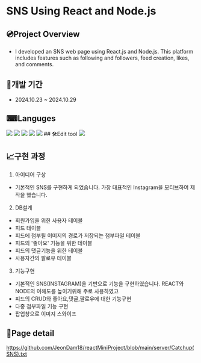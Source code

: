 # SNS Using React and Node.js

## 💿Project Overview

+ I developed an SNS web page using React.js and Node.js. This platform includes features such as following and followers, feed creation, likes, and comments.

## 📆개발 기간

+ 2024.10.23 ~ 2024.10.29

## ⌨Languges

<img src="https://img.shields.io/badge/mysql-%234479A1.svg?&style=for-the-badge&logo=mysql&logoColor=white" />
<img src="https://img.shields.io/badge/react-%2361DAFB.svg?&style=for-the-badge&logo=react&logoColor=black" />
<img src="https://img.shields.io/badge/node.js-%23339933.svg?&style=for-the-badge&logo=node.js&logoColor=white" />
<img src="https://img.shields.io/badge/nodemon-%2376D04B.svg?&style=for-the-badge&logo=nodemon&logoColor=black" />
<img src="https://img.shields.io/badge/javascript-%23F7DF1E.svg?&style=for-the-badge&logo=javascript&logoColor=black" />
## 🛠Edit tool

<img src="https://img.shields.io/badge/visual%20studio%20code-%23007ACC.svg?&style=for-the-badge&logo=visual%20studio%20code&logoColor=white" />

## 📈구현 과정

1. 아이디어 구상
  + 기본적인 SNS를 구현하게 되었습니다. 가장 대표적인 Instagram을 모티브하여 제작을 했습니다.

2. DB설계
  + 회원가입을 위한 사용자 테이블
  + 피드 테이블
  + 피드에 첨부될 이미지의 경로가 저장되는 첨부파일 테이블
  + 피드의 '좋아요' 기능을 위한 테이블
  + 피드의 댓글기능을 위한 테이블
  + 사용자간의 팔로우 테이블
    
3. 기능구현
 + 기본적인 SNS(INSTAGRAM)을 기반으로 기능을 구현하였습니다. REACT와 NODE의 이해도를 높이기위해 주로 사용하였고
 + 피드의 CRUD와 좋아요,댓글,팔로우에 대한 기능구현
 + 다중 첨부파일 기능 구현
 + 팝업창으로 이미지 스와이프


## 🔎Page detail

https://github.com/JeonDam18/reactMiniProject/blob/main/server/Catchup(SNS).txt
